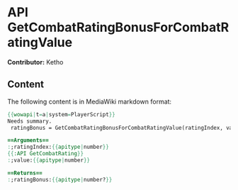 # API GetCombatRatingBonusForCombatRatingValue

**Contributor:** Ketho

## Content

The following content is in MediaWiki markdown format:

```mediawiki
{{wowapi|t=a|system=PlayerScript}}
Needs summary.
 ratingBonus = GetCombatRatingBonusForCombatRatingValue(ratingIndex, value)

==Arguments==
:;ratingIndex:{{apitype|number}}
{{:API GetCombatRating}}
:;value:{{apitype|number}}

==Returns==
:;ratingBonus:{{apitype|number?}}
```
